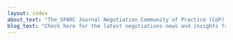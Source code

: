 ```yaml
---
layout: index
about_text: "The SPARC Journal Negotiation Community of Practice (CoP) is a community-led effort to assist libraries in the development of a more equitable journal negotiations landscape. This site hosts resources built by the community of practice that are designed to support libraries through the entirety of the subscription negotiations lifecycle. The CoP is composed of library community volunteers, primarily from the SPARC membership, who have collaborated to create resources detailing campus communication strategies, data analysis techniques, alternative access approaches, and reinvestment profiles and opportunities after a cancellation."
blog_text: "Check here for the latest negotiations news and insights from the community of practice."
---
```

